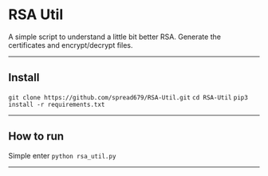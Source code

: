 # RSA Util

A simple script to understand a little bit better RSA.
Generate the certificates and encrypt/decrypt files.

***

## Install

`git clone https://github.com/spread679/RSA-Util.git`
`cd RSA-Util`
`pip3 install -r requirements.txt`

***

## How to run

Simple enter `python rsa_util.py`

***
